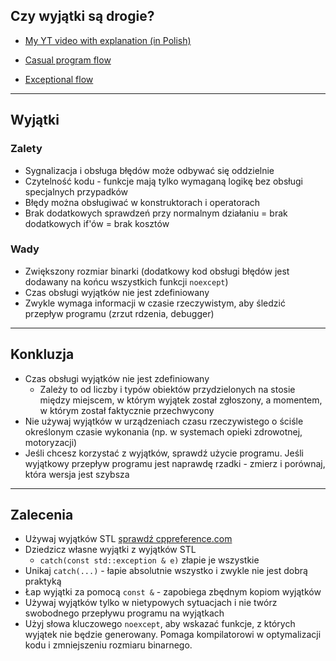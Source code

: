 ﻿<!-- .slide: data-background="#111111" -->

## Czy wyjątki są drogie?

* [My YT video with explanation (in Polish)](https://www.youtube.com/watch?v=quF1Jex0YL8)

* [Casual program flow](https://quick-bench.com/q/6nZ33ylUe5VE2JE5QrqGP2y21VM)
* [Exceptional flow](https://quick-bench.com/q/sKFj6SN0Jxx2l-beKR7JNNGh-uQ)

___

## Wyjątki

### Zalety
<!-- .element: class="fragment fade-in" -->

* <!-- .element: class="fragment fade-in" --> Sygnalizacja i obsługa błędów może odbywać się oddzielnie
* <!-- .element: class="fragment fade-in" --> Czytelność kodu - funkcje mają tylko wymaganą logikę bez obsługi specjalnych przypadków
* <!-- .element: class="fragment fade-in" --> Błędy można obsługiwać w konstruktorach i operatorach
* <!-- .element: class="fragment fade-in" --> Brak dodatkowych sprawdzeń przy normalnym działaniu = brak dodatkowych if'ów = brak kosztów

### Wady
<!-- .element: class="fragment fade-in" -->

* <!-- .element: class="fragment fade-in" --> Zwiększony rozmiar binarki (dodatkowy kod obsługi błędów jest dodawany na końcu wszystkich funkcji <code>noexcept</code>)
* <!-- .element: class="fragment fade-in" --> Czas obsługi wyjątków nie jest zdefiniowany
* <!-- .element: class="fragment fade-in" --> Zwykle wymaga informacji w czasie rzeczywistym, aby śledzić przepływ programu (zrzut rdzenia, debugger)

___

## Konkluzja

* <!-- .element: class="fragment fade-in" --> Czas obsługi wyjątków nie jest zdefiniowany
  * Zależy to od liczby i typów obiektów przydzielonych na stosie między miejscem, w którym wyjątek został zgłoszony, a momentem, w którym został faktycznie przechwycony
* <!-- .element: class="fragment fade-in" --> Nie używaj wyjątków w urządzeniach czasu rzeczywistego o ściśle określonym czasie wykonania (np. w systemach opieki zdrowotnej, motoryzacji)
* <!-- .element: class="fragment fade-in" --> Jeśli chcesz korzystać z wyjątków, sprawdź użycie programu. Jeśli wyjątkowy przepływ programu jest naprawdę rzadki - zmierz i porównaj, która wersja jest szybsza

___

## Zalecenia

* <!-- .element: class="fragment fade-in" --> Używaj wyjątków STL <a href="https://en.cppreference.com/w/cpp/error/exception">sprawdź cppreference.com</a>
* <!-- .element: class="fragment fade-in" --> Dziedzicz własne wyjątki z wyjątków STL
  * <code>catch(const std::exception & e)</code> złapie je wszystkie
* <!-- .element: class="fragment fade-in" --> Unikaj <code>catch(...)</code> - łapie absolutnie wszystko i zwykle nie jest dobrą praktyką
* <!-- .element: class="fragment fade-in" --> Łap wyjątki za pomocą <code>const &</code> - zapobiega zbędnym kopiom wyjątków
* <!-- .element: class="fragment fade-in" --> Używaj wyjątków tylko w nietypowych sytuacjach i nie twórz swobodnego przepływu programu na wyjątkach
* <!-- .element: class="fragment fade-in" --> Użyj słowa kluczowego <code>noexcept</code>, aby wskazać funkcje, z których wyjątek nie będzie generowany. Pomaga kompilatorowi w optymalizacji kodu i zmniejszeniu rozmiaru binarnego.
